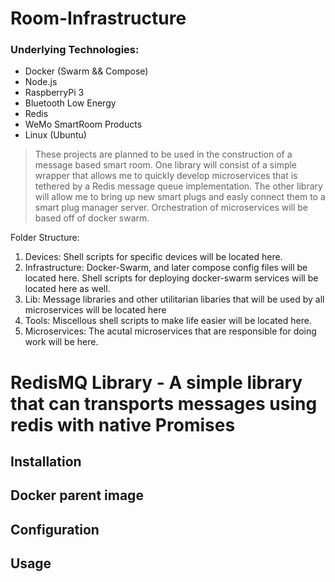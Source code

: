 # Room-Infrastructure
### Underlying Technologies:
* Docker (Swarm && Compose)
* Node.js
* RaspberryPi 3
* Bluetooth Low Energy
* Redis
* WeMo SmartRoom Products
* Linux (Ubuntu)

>These projects are planned to be used in the construction of a message based smart room. One library will consist of a simple wrapper that allows me to quickly develop microservices that is tethered by a Redis message queue implementation. The other library will allow me to bring up new smart plugs and easly connect them to a smart plug manager server. Orchestration of microservices will be based off of docker swarm.

Folder Structure:

1. Devices: Shell scripts for specific devices will be located here.
2. Infrastructure: Docker-Swarm, and later compose config files will be located here. Shell scripts for deploying docker-swarm services will be located here as well.
3. Lib: Message libraries and other utilitarian libaries that will be used by all microservices will be located here
4. Tools: Miscellous shell scripts to make life easier will be located here.
5. Microservices: The acutal microservices that are responsible for doing work will be here. 

RedisMQ Library - A simple library that can transports messages using redis with native Promises
===========================

## Installation

## Docker parent image

## Configuration

## Usage
